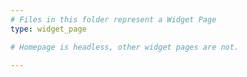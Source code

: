 ```yaml
---
# Files in this folder represent a Widget Page
type: widget_page

# Homepage is headless, other widget pages are not.

---
```

